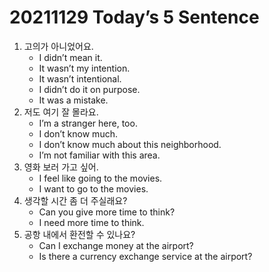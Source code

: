 # 20211129 Today’s 5 Sentence



1. 고의가 아니었어요.
   - I didn’t mean it.
   - It wasn’t my intention.
   - It wasn’t intentional.
   - I didn’t do it on purpose.
   - It was a mistake.
2. 저도 여기 잘 몰라요.
   - I’m a stranger here, too.
   - I don’t know much.
   - I don’t know much about this neighborhood.
   - I’m not familiar with this area.
3. 영화 보러 가고 싶어.
   - I feel like going to the movies.
   - I want to go to the movies.
4. 생각할 시간 좀 더 주실래요?
   - Can you give more time to think?
   - I need more time to think.
5. 공항 내에서 환전할 수 있나요?
   - Can I exchange money at the airport?
   - Is there a currency exchange service at the airport?
